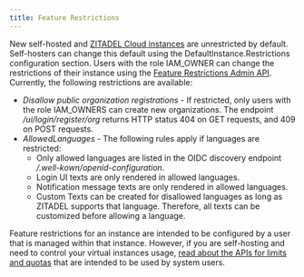 ```yaml
---
title: Feature Restrictions
---
```


New self-hosted and [ZITADEL Cloud instances](https://zitadel.com/signin) are unrestricted by default.
Self-hosters can change this default using the DefaultInstance.Restrictions configuration section.
Users with the role IAM_OWNER can change the restrictions of their instance using the [Feature Restrictions Admin API](/category/apis/resources/admin/feature-restrictions).
Currently, the following restrictions are available:

- *Disallow public organization registrations* - If restricted, only users with the role IAM_OWNERS can create new organizations. The endpoint */ui/login/register/org* returns HTTP status 404 on GET requests, and 409 on POST requests.
- *AllowedLanguages* - The following rules apply if languages are restricted:
  - Only allowed languages are listed in the OIDC discovery endpoint */.well-kown/openid-configuration*.
  - Login UI texts are only rendered in allowed languages.
  - Notification message texts are only rendered in allowed languages.
  - Custom Texts can be created for disallowed languages as long as ZITADEL supports that language. Therefore, all texts can be customized before allowing a language.

Feature restrictions for an instance are intended to be configured by a user that is managed within that instance.
However, if you are self-hosting and need to control your virtual instances usage, [read about the APIs for limits and quotas](/self-hosting/manage/usage_control) that are intended to be used by system users.
